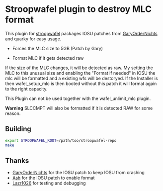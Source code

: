 # Stroopwafel plugin to destroy MLC format

This plugin for [stroopwafel](https://github.com/shinyquagsire23/stroopwafel) packages IOSU patches from [GaryOrderNichts](https://github.com/GaryOderNichts) and quarky for easy usage.

- Forces the MLC size to 5GB (Patch by Gary)

- Format MLC if it gets detected raw

If the size of the MLC changes, it will be detected as raw. My setting the MLC to this unusual size and enabling the "Format if needed" in IOSU the mlc will be formatted and a existing wfs will be destoryed.
If the Installer is then wafel_setup_mlc is then booted without this patch it will format again to the right capacity.

This Plugin can not be used together with the wafel_unlimit_mlc plugin.

**Warning** SLCCMPT will also be formatted if it is detected RAW for some reason.

## Building

```bash
export STROOPWAFEL_ROOT=/path/too/stroopwafel-repo
make
```

## Thanks

- [GaryOrderNichts](https://github.com/GaryOderNichts) for the IOSU patch to keep IOSU from crashing
- [Ash](https://github.com/ashquarky) for the IOSU patch to enable format
- [Lazr1026](https://github.com/Lazr1026) for testing and debugging
